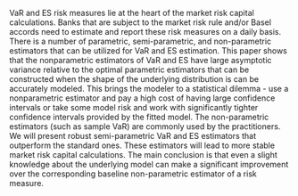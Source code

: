 VaR and ES risk measures lie at the heart of the market risk capital calculations. 
Banks that are subject to the market risk rule and/or Basel accords need to estimate and report these risk measures on a daily basis. 
There is a number of parametric, semi-parametric, and non-parametric estimators that can be utilized for VaR and ES estimation. 
This paper shows that the nonparametric estimators of VaR and ES have large
asymptotic variance relative to the optimal parametric estimators that can be constructed
when the shape of the underlying distribution is can be accurately modeled. This brings
the modeler to a statistical dilemma - use a nonparametric estimator and pay a high cost
of having large confidence intervals or take some model risk and work with significantly
tighter confidence intervals provided by the fitted model. 
The non-parametric estimators (such as sample VaR) are commonly used by the practitioners.  
We will present robust semi-parametric VaR and ES estimators that outperform the standard ones. These estimators will lead to more stable market risk capital calculations. 
The main conclusion is that even a slight knowledge about the underlying model can
make a significant improvement over the corresponding baseline non-parametric estimator
of a risk measure. 
